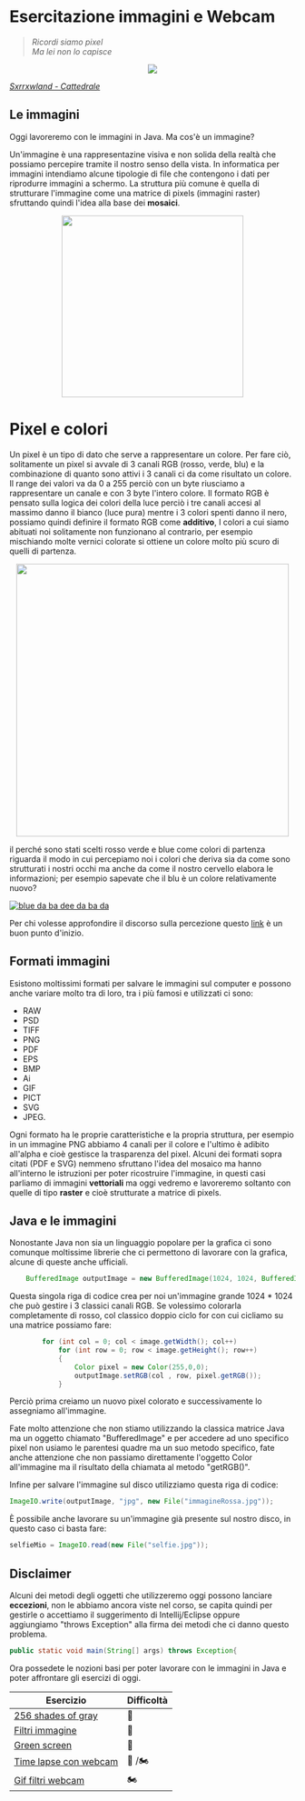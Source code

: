 # Esercitazione immagini e Webcam

>*Ricordi siamo pixel <br>
>Ma lei non lo capisce*


<p align="center">
<img src="https://images.genius.com/902be6fbe13dc1ed58acadf9166075a2.600x321x3.gif" class="center">
</p>

[*Sxrrxwland - Cattedrale*](https://www.youtube.com/watch?v=QyfvThlYDTc)

## Le immagini

Oggi lavoreremo con le immagini in Java. Ma cos'è un immagine?

Un'immagine è una rappresentazine visiva e non solida della realtà che possiamo percepire tramite il nostro senso della vista. In informatica per immagini intendiamo alcune tipologie di file che contengono i dati per riprodurre immagini a schermo. La struttura più comune è quella di strutturare l'immagine come una matrice di pixels (immagini raster) sfruttando quindi l'idea alla base dei **mosaici**.


<p align="center">
<img src="https://www.mangaforever.net/wp-content/uploads/2018/12/cave-canem.jpg" height="320" class="center">
</p>

# Pixel e colori

Un pixel è un tipo di dato che serve a rappresentare un colore. Per fare ciò, solitamente un pixel si avvale di 3 canali RGB (rosso, verde, blu) e la combinazione di quanto sono attivi i 3 canali ci da come risultato un colore. Il range dei valori va da 0 a 255 perciò con un byte riusciamo a rappresentare un canale e con 3 byte l'intero colore. Il formato RGB è pensato sulla logica dei colori della luce perciò i tre canali accesi al massimo danno il bianco (luce pura) mentre i 3 colori spenti danno il nero, possiamo quindi definire il formato RGB come **additivo**, I colori a cui siamo abituati noi solitamente non funzionano al contrario, per esempio mischiando molte vernici colorate si ottiene un colore molto più scuro di quelli di partenza.

<p align="center">
<img src="https://www.fc1492.com/wp-content/uploads/2017/02/rgb.png" height="480" class="center">
</p>

il perché sono stati scelti rosso verde e blue come colori di partenza riguarda il modo in cui percepiamo noi i colori che deriva sia da come sono strutturati i nostri occhi ma anche da come il nostro cervello elabora le informazioni; per esempio sapevate che il blu è un colore relativamente nuovo?

[![blue da ba dee da ba da](https://i.ytimg.com/vi/D1-WuBbVe2E/maxresdefault.jpg)](https://www.youtube.com/watch?v=D1-WuBbVe2E)


Per chi volesse approfondire il discorso sulla percezione questo [link](https://en.wikipedia.org/wiki/Color_vision) è un buon punto d'inizio.


## Formati immagini

Esistono moltissimi formati per salvare le immagini sul computer e possono anche variare molto tra di loro, tra i più famosi e utilizzati ci sono: 
* RAW 
* PSD
* TIFF
* PNG
* PDF
* EPS
* BMP
* Ai
* GIF
* PICT
* SVG
* JPEG.

Ogni formato ha le proprie caratteristiche e la propria struttura, per esempio in un immagine PNG abbiamo 4 canali per il colore e l'ultimo è adibito all'alpha e cioè gestisce la trasparenza del pixel. Alcuni dei formati sopra citati (PDF e SVG) nemmeno sfruttano l'idea del mosaico ma hanno all'interno le istruzioni per poter ricostruire l'immagine, in questi casi parliamo di immagini **vettoriali** ma oggi vedremo e lavoreremo soltanto con quelle di tipo **raster** e cioè strutturate a matrice di pixels.

## Java e le immagini

Nonostante Java non sia un linguaggio popolare per la grafica ci sono comunque moltissime librerie che ci permettono di lavorare con la grafica, alcune di queste anche ufficiali.


```java
    BufferedImage outputImage = new BufferedImage(1024, 1024, BufferedImage.TYPE_3BYTE_BGR);
```

Questa singola riga di codice crea per noi un'immagine grande 1024 * 1024 che può gestire i 3 classici canali RGB. Se volessimo colorarla completamente di rosso, col classico doppio ciclo for con cui cicliamo su una matrice possiamo fare:

```java
        for (int col = 0; col < image.getWidth(); col++)
            for (int row = 0; row < image.getHeight(); row++)
            {
                Color pixel = new Color(255,0,0);
                outputImage.setRGB(col , row, pixel.getRGB());
            }
```

Perciò prima creiamo un nuovo pixel colorato e successivamente lo assegniamo all'immagine.

Fate molto attenzione che non stiamo utilizzando la classica matrice Java ma un oggetto chiamato "BufferedImage" e per accedere ad uno specifico pixel non usiamo le parentesi quadre ma un suo metodo specifico, fate anche attenzione che non passiamo direttamente l'oggetto Color all'immagine ma il risultato della chiamata al metodo "getRGB()".

Infine per salvare l'immagine sul disco utilizziamo questa riga di codice:

```java
ImageIO.write(outputImage, "jpg", new File("immagineRossa.jpg"));
```

È possibile anche lavorare su un'immagine già presente sul nostro disco, in questo caso ci basta fare:

```java
selfieMio = ImageIO.read(new File("selfie.jpg"));
```

## Disclaimer

Alcuni dei metodi degli oggetti che utilizzeremo oggi possono lanciare **eccezioni**, non le abbiamo ancora viste nel corso, se capita quindi per gestirle o accettiamo il suggerimento di Intellij/Eclipse oppure  
aggiungiamo "throws Exception" alla firma dei metodi che ci danno questo problema.

```java
public static void main(String[] args) throws Exception{
```

Ora possedete le nozioni basi per poter lavorare con le immagini in Java e poter affrontare gli esercizi di oggi.






Esercizio | Difficoltà
------------ | -------------
[256 shades of gray](https://github.com/Backend-Developer-School-Tree/Corso-Java-backend-2021-02/tree/main/module_04/esercitazione%20immagini/256_shades_of_gray) | :kick_scooter:
[Filtri immagine](https://github.com/Backend-Developer-School-Tree/Corso-Java-backend-2021-02/tree/main/module_04/esercitazione%20immagini/Filtri) | :kick_scooter:
[Green screen](https://github.com/Backend-Developer-School-Tree/Corso-Java-backend-2021-02/tree/main/module_04/esercitazione%20immagini/Green_Screen) | :motor_scooter:
[Time lapse con webcam](https://github.com/Backend-Developer-School-Tree/Corso-Java-backend-2021-02/tree/main/module_04/esercitazione%20immagini/Timelapse_Webcam) | :motor_scooter: /:motorcycle:
[Gif filtri webcam](https://github.com/Backend-Developer-School-Tree/Corso-Java-backend-2021-02/tree/main/module_04/esercitazione%20immagini/Gif_filtri_webcam) |  :motorcycle: